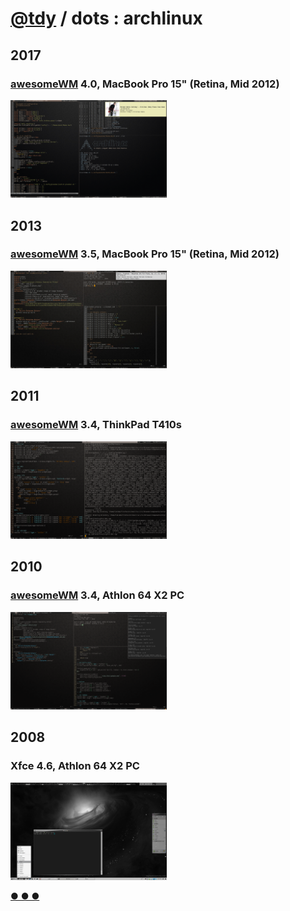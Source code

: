 # [@tdy](https://github.com/tdy) / dots : archlinux

## 2017

### [awesomeWM](https://github.com/awesomeWM/awesome) 4.0, MacBook Pro 15" (Retina, Mid 2012)

[<img src="https://github.com/tdy/screenshots/blob/master/awesome_20170104_2880x1800.png" width="250px" alt="[2017] awesomeWM 4.0, MacBook Pro 15'' (Retina, Mid 2012)" />](https://raw.githubusercontent.com/tdy/screenshots/master/awesome_20170104_2880x1800.png)

## 2013

### [awesomeWM](https://github.com/awesomeWM/awesome) 3.5, MacBook Pro 15" (Retina, Mid 2012)

[<img src="https://github.com/tdy/screenshots/blob/master/awesome_20130301_2880x1800.png" width="250px" alt="[2013] awesomeWM 3.5, MacBook Pro 15'' (Retina, Mid 2012)" />](https://raw.githubusercontent.com/tdy/screenshots/master/awesome_20130301_2880x1800.png)

## 2011

### [awesomeWM](https://github.com/awesomeWM/awesome) 3.4, ThinkPad T410s

[<img src="https://github.com/tdy/screenshots/blob/master/awesome_20110217_1440x900.png" width="250px" alt="[2011] awesomeWM 3.4, ThinkPad T410s" />](https://raw.githubusercontent.com/tdy/screenshots/master/awesome_20110217_1440x900.png)

## 2010

### [awesomeWM](https://github.com/awesomeWM/awesome) 3.4, Athlon 64 X2 PC

[<img src="https://github.com/tdy/screenshots/blob/master/awesome_20100113_1680x1050.png" width="250px" alt="[2010] awesomeWM 3.4, Athlon 64 X2 PC" />](https://raw.githubusercontent.com/tdy/screenshots/master/awesome_20100113_1680x1050.png)

## 2008

### Xfce 4.6, Athlon 64 X2 PC

[<img src="https://github.com/tdy/screenshots/blob/master/xfce_20080929_1680x1050.png" width="250px" alt="[2008] Xfce 4.6, Athlon 64 X2 PC" />](https://raw.githubusercontent.com/tdy/screenshots/master/xfce_20080929_1680x1050.png)

[● ● ●](https://github.com/tdy/screenshots)
